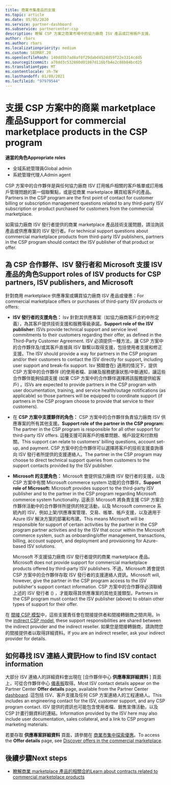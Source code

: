 ```yaml
---
title: 商業市集產品的支援
ms.topic: article
ms.date: 05/05/2020
ms.service: partner-dashboard
ms.subservice: partnercenter-csp
description: 瞭解 CSP 方案之商業市場中的協力廠商 ISV 產品或訂用帳戶支援。
author: rbars
ms.author: rbars
ms.localizationpriority: medium
ms.custom: SEOMAY.20
ms.openlocfilehash: 140dd5b7ad8af0f29dabd452dd59f22e3314cdd5
ms.sourcegitcommit: a78dd3c532860d01867d116bfb4e2c88b84bcd25
ms.translationtype: MT
ms.contentlocale: zh-TW
ms.lasthandoff: 01/08/2021
ms.locfileid: "97979544"
---
```

# <a name="support-for-commercial-marketplace-products-in-the-csp-program"></a><span data-ttu-id="d675f-103">支援 CSP 方案中的商業 marketplace 產品</span><span class="sxs-lookup"><span data-stu-id="d675f-103">Support for commercial marketplace products in the CSP program</span></span>


<span data-ttu-id="d675f-104">**適當的角色**</span><span class="sxs-lookup"><span data-stu-id="d675f-104">**Appropriate roles**</span></span>

- <span data-ttu-id="d675f-105">全域系統管理員</span><span class="sxs-lookup"><span data-stu-id="d675f-105">Global admin</span></span>
- <span data-ttu-id="d675f-106">系統管理代理人</span><span class="sxs-lookup"><span data-stu-id="d675f-106">Admin agent</span></span>

<span data-ttu-id="d675f-107">CSP 方案中的合作夥伴是與任何協力廠商 ISV 訂用帳戶相關的客戶帳單或訂用帳戶管理問題的第一個聯繫點，或是從商業 marketplace 購買給客戶的產品。</span><span class="sxs-lookup"><span data-stu-id="d675f-107">Partners in the CSP program are the first point of contact for customer billing or subscription management questions related to any third-party ISV subscription or product purchased for customers from the commercial marketplace.</span></span>

<span data-ttu-id="d675f-108">如需協力廠商 ISV 發行者提供的商業 marketplace 產品技術支援問題，請洽詢該產品或供應專案的 ISV 發行者。</span><span class="sxs-lookup"><span data-stu-id="d675f-108">For technical support questions about commercial marketplace products from third-party ISV publishers, partners in the CSP program should contact the ISV publisher of that product or offer.</span></span>

## <a name="support-roles-of-isv-products-for-csp-partners-isv-publishers-and-microsoft"></a><span data-ttu-id="d675f-109">為 CSP 合作夥伴、ISV 發行者和 Microsoft 支援 ISV 產品的角色</span><span class="sxs-lookup"><span data-stu-id="d675f-109">Support roles of ISV products for CSP partners, ISV publishers, and Microsoft</span></span>

<span data-ttu-id="d675f-110">針對商用 marketplace 供應專案或購買協力廠商 ISV 產品或優惠：</span><span class="sxs-lookup"><span data-stu-id="d675f-110">For commercial marketplace offers or purchases of third-party ISV products or offers:</span></span>

- <span data-ttu-id="d675f-111">**ISV 發行者的支援角色：** Isv 針對其供應專案（如協力廠商客戶合約中所定義），為其客戶提供技術支援和服務等級承諾。</span><span class="sxs-lookup"><span data-stu-id="d675f-111">**Support role of the ISV publisher:** ISVs provide technical support and service level commitments to their customers regarding their offer, as defined in the Third-Party Customer Agreement.</span></span> <span data-ttu-id="d675f-112">ISV 必須提供一種方法，讓 CSP 方案中的合作夥伴及/或其客戶直接與 ISV 聯繫以取得支援，包括使用者支援和修正支援。</span><span class="sxs-lookup"><span data-stu-id="d675f-112">The ISV should provide a way for partners in the CSP program and/or their customers to contact the ISV directly for support, including user support and break-fix support.</span></span> <span data-ttu-id="d675f-113">Isv 預期會在) 適用的情況下，提供 CSP 方案中的合作夥伴 (的使用者檔、訓練及服務健康狀態/中斷通知，讓這些合作夥伴能夠協調支援 (如果 CSP 方案中的合作夥伴選擇將該服務提供給客戶) 。</span><span class="sxs-lookup"><span data-stu-id="d675f-113">ISVs are expected to provide partners in the CSP program with user documentation, training, and service health/outage notifications (as applicable) so those partners will be equipped to coordinate support (if partners in the CSP program choose to provide that service to their customers).</span></span>

- <span data-ttu-id="d675f-114">在 **CSP 方案中支援夥伴的角色：** CSP 方案中的合作夥伴負責協力廠商 ISV 供應專案的所有其他支援。</span><span class="sxs-lookup"><span data-stu-id="d675f-114">**Support role of the partner in the CSP program:** The partner in the CSP program is responsible for all other support for third-party ISV offers.</span></span> <span data-ttu-id="d675f-115">這種支援可與客戶的帳單問題、帳戶設定和付款相關。</span><span class="sxs-lookup"><span data-stu-id="d675f-115">This support can relate to customers' billing questions, account set-up, and payment.</span></span> <span data-ttu-id="d675f-116">CSP 方案中的合作夥伴可以選擇將客戶的技術支援查詢導向 ISV 發行者所提供的支援連絡人。</span><span class="sxs-lookup"><span data-stu-id="d675f-116">The partner in the CSP program may choose to direct technical support queries from customers to the support contacts provided by the ISV publisher.</span></span>

- <span data-ttu-id="d675f-117">**Microsoft 的支援角色：** Microsoft 會提供協力廠商 ISV 發行者的支援，以及 CSP 方案中有關 Microsoft commerce system 功能的合作夥伴。</span><span class="sxs-lookup"><span data-stu-id="d675f-117">**Support role of Microsoft:** Microsoft provides support to the third-party ISV publisher and to the partner in the CSP program regarding Microsoft commerce system functionality.</span></span> <span data-ttu-id="d675f-118">這表示 Microsoft 將負責支援 CSP 方案合作夥伴活動中的合作夥伴所提供的特定活動，以及 Microsoft commerce 系統內的 ISV，例如上架/供應專案管理、交易、帳單、帳戶支援，以及適用于 Azure ISV 解決方案的部署和布建。</span><span class="sxs-lookup"><span data-stu-id="d675f-118">This means Microsoft will be responsible for support of certain activities by the partner in the CSP program partner activities and by the ISV that occur within the Microsoft commerce system, such as onboarding/offer management, transactions, billing, account support, and deployment and provisioning for Azure-based ISV solutions.</span></span>

    <span data-ttu-id="d675f-119">Microsoft 不支援協力廠商 ISV 發行者提供的商業 marketplace 產品。</span><span class="sxs-lookup"><span data-stu-id="d675f-119">Microsoft does not provide support for commercial marketplace products offered by third-party ISV publishers.</span></span> <span data-ttu-id="d675f-120">不過，Microsoft 將會提供 CSP 方案中的合作夥伴存取 ISV 發行者的支援連絡人資訊。</span><span class="sxs-lookup"><span data-stu-id="d675f-120">Microsoft will, however, give the partner in the  CSP program access to the ISV publisher's support contact information.</span></span> <span data-ttu-id="d675f-121">CSP 方案中的合作夥伴必須聯絡上述的 ISV 發行者 () ，才能取得其供應專案的其他支援類型。</span><span class="sxs-lookup"><span data-stu-id="d675f-121">Partners in the CSP program must contact the ISV publisher (above) to obtain other types of support for their offer.</span></span>

<span data-ttu-id="d675f-122">在 [間接 CSP 模型](csp-overview.md#indirect-model)中，這些支援責任會在間接提供者和間接轉銷商之間共用。</span><span class="sxs-lookup"><span data-stu-id="d675f-122">In the [indirect CSP model](csp-overview.md#indirect-model), these support responsibilities are shared between the indirect provider and the indirect reseller.</span></span> <span data-ttu-id="d675f-123">如果您是間接轉銷商，請詢問您的間接提供者以取得詳細資料。</span><span class="sxs-lookup"><span data-stu-id="d675f-123">If you are an indirect reseller, ask your indirect provider for details.</span></span>

## <a name="how-to-find-isv-contact-information"></a><span data-ttu-id="d675f-124">如何尋找 ISV 連絡人資訊</span><span class="sxs-lookup"><span data-stu-id="d675f-124">How to find ISV contact information</span></span>

<span data-ttu-id="d675f-125">大部分 ISV 連絡人的詳細資料會出現在 [合作夥伴中心 **供應專案詳細資料** ] 頁面上，可從合作夥伴中心 [儀表板](https://partner.microsoft.com/dashboard)取得。</span><span class="sxs-lookup"><span data-stu-id="d675f-125">Most ISV contact details appear on the Partner Center **Offer details** page, available from the Partner Center [dashboard](https://partner.microsoft.com/dashboard).</span></span> <span data-ttu-id="d675f-126">這包括 ISV、客戶支援及任何 CSP 方案連絡人的工程連絡人。</span><span class="sxs-lookup"><span data-stu-id="d675f-126">This includes an engineering contact for the ISV, customer support, and any CSP program contact.</span></span> <span data-ttu-id="d675f-127">ISV 提供的資訊也可能包含使用者檔、銷售宣傳活動，以及 CSP 計畫行銷資料的連結。</span><span class="sxs-lookup"><span data-stu-id="d675f-127">Information provided by the ISV here may also include user documentation, sales collateral, and a link to CSP program marketing materials.</span></span>

<span data-ttu-id="d675f-128">若要存取 **供應專案詳細資料** 頁面，請參閱在 [商業市集中探索優惠](csp-commercial-marketplace-discover.md#view-marketplace-offers-in-partner-center)。</span><span class="sxs-lookup"><span data-stu-id="d675f-128">To access the **Offer details** page, see [Discover offers in the commercial marketplace](csp-commercial-marketplace-discover.md#view-marketplace-offers-in-partner-center).</span></span>

## <a name="next-steps"></a><span data-ttu-id="d675f-129">後續步驟</span><span class="sxs-lookup"><span data-stu-id="d675f-129">Next steps</span></span>

- [<span data-ttu-id="d675f-130">瞭解商業 marketplace 產品的相關合約</span><span class="sxs-lookup"><span data-stu-id="d675f-130">Learn about contracts related to commercial marketplace products</span></span>](csp-commercial-marketplace-contracting.md)
